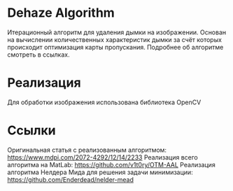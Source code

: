 # Dehaze Algorithm

Итерационный алгоритм для удаления дымки на изображении.
Основан на вычислении количественных характеристик дымки за счёт которых происходит оптимизация карты пропускания.
Подробнее об алгоритме смотреть в ссылках.

# Реализация
Для обработки изображения использована библиотека OpenCV

# Ссылки
Оригинальная статья с реализованным алгоритмом: https://www.mdpi.com/2072-4292/12/14/2233
Реализация всего алгоритма на MatLab: https://github.com/v1t0ry/OTM-AAL
Реализация алгоритма Нелдера Мида для решения задачи минимизации: https://github.com/Enderdead/nelder-mead
